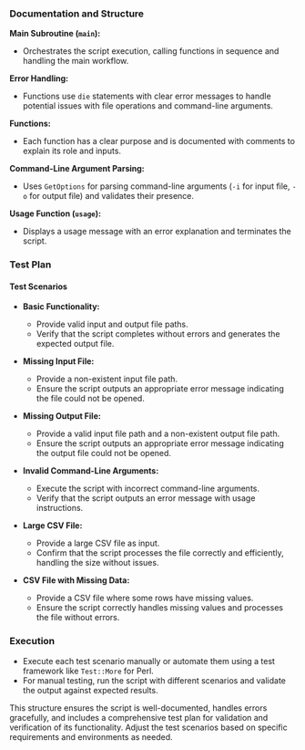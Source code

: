 ### Documentation and Structure

**Main Subroutine (`main`):**
- Orchestrates the script execution, calling functions in sequence and handling the main workflow.

**Error Handling:**
- Functions use `die` statements with clear error messages to handle potential issues with file operations and command-line arguments.

**Functions:**
- Each function has a clear purpose and is documented with comments to explain its role and inputs.

**Command-Line Argument Parsing:**
- Uses `GetOptions` for parsing command-line arguments (`-i` for input file, `-o` for output file) and validates their presence.

**Usage Function (`usage`):**
- Displays a usage message with an error explanation and terminates the script.

### Test Plan

#### Test Scenarios

- **Basic Functionality:**
  - Provide valid input and output file paths.
  - Verify that the script completes without errors and generates the expected output file.

- **Missing Input File:**
  - Provide a non-existent input file path.
  - Ensure the script outputs an appropriate error message indicating the file could not be opened.

- **Missing Output File:**
  - Provide a valid input file path and a non-existent output file path.
  - Ensure the script outputs an appropriate error message indicating the output file could not be opened.

- **Invalid Command-Line Arguments:**
  - Execute the script with incorrect command-line arguments.
  - Verify that the script outputs an error message with usage instructions.

- **Large CSV File:**
  - Provide a large CSV file as input.
  - Confirm that the script processes the file correctly and efficiently, handling the size without issues.

- **CSV File with Missing Data:**
  - Provide a CSV file where some rows have missing values.
  - Ensure the script correctly handles missing values and processes the file without errors.

### Execution

- Execute each test scenario manually or automate them using a test framework like `Test::More` for Perl.
- For manual testing, run the script with different scenarios and validate the output against expected results.

This structure ensures the script is well-documented, handles errors gracefully, and includes a comprehensive test plan for validation and verification of its functionality. Adjust the test scenarios based on specific requirements and environments as needed.


